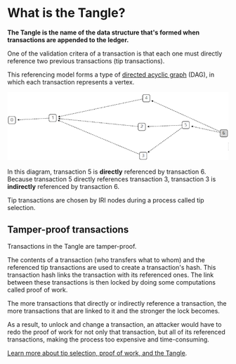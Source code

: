 # What is the Tangle?

**The Tangle is the name of the data structure that's formed when transactions are appended to the ledger.**

One of the validation critera of a transaction is that each one must directly reference two previous transactions (tip transactions). 

This referencing model forms a type of [directed acyclic graph](https://en.wikipedia.org/wiki/Directed_acyclic_graph) (DAG), in which each transaction represents a vertex.

![A directed acyclic graph](../dag.png)

In this diagram, transaction 5 is **directly** referenced by transaction 6. Because transaction 5 directly references transaction 3, transaction 3 is **indirectly** referenced by transaction 6.

Tip transactions are chosen by IRI nodes during a process called tip selection.

## Tamper-proof transactions

Transactions in the Tangle are tamper-proof.

The contents of a transaction (who transfers what to whom) and the referenced tip transactions are used to create a transaction's hash. This transaction hash links the transaction with its referenced ones. The link between these transactions is then locked by doing some computations called proof of work.

The more transactions that directly or indirectly reference a transaction, the more transactions that are linked to it and the stronger the lock becomes.

As a result, to unlock and change a transaction, an attacker would have to redo the proof of work for not only that transaction, but all of its referenced transactions, making the process too expensive and time-consuming.

[Learn more about tip selection, proof of work, and the Tangle](root://the-tangle/0.1/overview.md).
